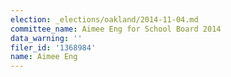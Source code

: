 ```yaml
---
election: _elections/oakland/2014-11-04.md
committee_name: Aimee Eng for School Board 2014
data_warning: ''
filer_id: '1368984'
name: Aimee Eng
---
```

